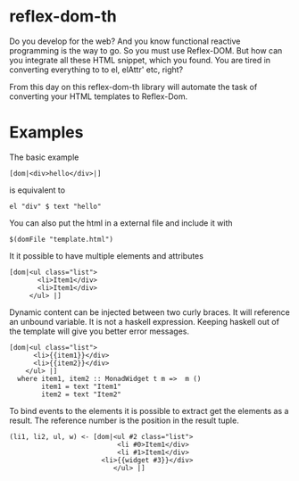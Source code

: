 # reflex-dom-th
Do you develop for the web? And you know functional reactive programming is the way to go. So you must use Reflex-DOM.
But how can you integrate all these HTML snippet, which you found. You are tired in converting everything to to el, elAttr' etc, right?

From this day on this reflex-dom-th library will automate the task of converting your HTML templates to Reflex-Dom.

# Examples

The basic example

```
[dom|<div>hello</div>|]
```

is equivalent to

```
el "div" $ text "hello"
```

You can also put the html in a external file and include it with

```
$(domFile "template.html")
```

It it possible to have multiple elements and attributes

```
[dom|<ul class="list">
       <li>Item1</div>
       <li>Item1</div>
     </ul> |]
```     

Dynamic content can be injected between two curly braces. It will reference an unbound variable. It is not a haskell expression. Keeping haskell out of the template will give you better error messages.

```
[dom|<ul class="list">
      <li>{{item1}}</div>
      <li>{{item2}}</div>
    </ul> |]
  where item1, item2 :: MonadWidget t m =>  m ()
        item1 = text "Item1"
        item2 = text "Item2"
```        


To bind events to the elements it is possible to extract get the elements as a result. The reference number is the position in the result tuple.

```
(li1, li2, ul, w) <- [dom|<ul #2 class="list">
                           <li #0>Item1</div>
                           <li #1>Item1</div>
	                   <li>{{widget #3}}</div>
                          </ul> |]
```		       

